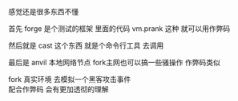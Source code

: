 

感觉还是很多东西不懂 

首先  forge 是个测试的框架  里面的代码  vm.prank 这种  就可以用作弊码 

然后就是  cast  这个东西 就是个命令行工具  去调用  

最后是  anvil  本地网络节点  fork主网也可以搞一些骚操作  作弊码类似 


fork  真实环境  去模拟一个黑客攻击事件  
配合作弊码  会有更加透彻的理解 
